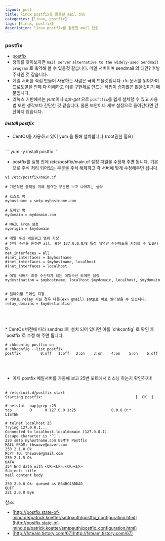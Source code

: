 ```yaml
---
layout: post
title: linux postfix를 활용한 mail 전송
categories: [linux, postfix]
tags: [linux, postfix]
description: linux postfix를 활용한 mail 전송
---
```


### postfix

* [postfix](http://www.postfix.org)
* 정의를 찾아보자면 `mail server` `alternative to the widely-used Sendmail program` 로 축약해 볼 수 있을것 같습니다. 메일 서버이며 sendmail 의 대안? 후발주자인 것 같습니다.
* 메일 서버를 직접 만들어 사용하는 사람은 극히 드물것입니다. rfc 문서를 읽어가며 프로토콜을 언제 다 이해하고 이를 구현체로 만드는 작업이 쉽지많은 않을것이기 때문입니다.
* 리눅스 기반에서는 *yum*이나 *apt-get* 으로 `posftfix`를 쉽게 설치할 수 있고 사용법 또한 생각보다 간단한 것 같습니다. 물론 보안이나 세부 설정으로 들어간다면 간단하지 않습니다.


##### Install postfix 

* CentOs를 사용하고 있어 yum 을 통해 설치합니다.(root권한 필요)
<br>
```
yum -y install postfix
```
<br>

* postfix를 실행 전에 /etc/postfix/main.cf 설정 파일을 수정해 주면 됩니다. 기본으로 주석 처리 되어있는 부분을 주석 해제하고 각 서버에 맞게 수정해주면 됩니다.

```
vi /etc/postfix/main.cf
```


```
# 기본적인 동작을 위해 필요한 부분만 보고 나머지는 생략

# 호스트 명 
myhostname = smtp.myhostname.com

# 도메인 명
mydomain = mydomain.com

# MAIL From 설정
myorigin = $mydomain

# 메일 수신 네트워크 범위 지정 
# 전체 수신을 원하면 all, 혹은 127.0.0.0/8 특정 대역만 수신하도록 지정할 수 있습니다.
net_interfaces = all
#inet_interfaces = $myhostname
#inet_interfaces = $myhostname, localhost
#inet_interfaces = localhost

# 메일 서버가 최종 수신처가 되는 메일수신 도메인 설정
mydestination = $myhostname, localhost.$mydomain, localhost, $mydomain


# 릴레이할 도메인 지정. 
# 외부로 relay 시킬 경우 다른(ex> gmail) smtp로 바로 밀어넣을 수 있습니다.
relay_domains = $mydestination
```
<br>
<br>
<br>
* CentOs 버전에 따라 sendmail이 설치 되어 있다면 이를 `chkconfig` 로 확인 후 `postfix`로 수정 해 주면 됩니다. 

<br>

```
# chkconfig postfix on
# chkconfig --list postfix
postfix         0:off   1:off   2:on    3:on    4:on    5:on    6:off
```

<br><br>

* 이제 postfix 메일서버를 가동해 보고 25번 포트에서 리스닝 하는지 확인하자!!
<br><br>

```
# /etc/init.d/postfix start
Starting postfix:                                          [  OK  ]

# netstat -nap|grep :25
tcp        0      0 127.0.0.1:25                0.0.0.0:*                   LISTEN
```

```
# telnet localhost 25
Trying 127.0.0.1...
Connected to localhost.localdomain (127.0.0.1).
Escape character is '^]'.
220 smtp.myhostname.com ESMTP Postfix
MAIL FROM: thswave@naver.com
250 2.1.0 Ok
RCPT TO: thswave@gmail.com
250 2.1.5 Ok
DATA
354 End data with <CR><LF>.<CR><LF>
Subject: title
mail content body
.
250 2.0.0 Ok: queued as B64BC48DDA0
QUIT
221 2.0.0 Bye
```


참조:

* [http://postfix.state-of-mind.de/patrick.koetter/smtpauth/postfix_configuration.html](http://postfix.state-of-mind.de/patrick.koetter/smtpauth/postfix_configuration.html)
* [http://fsteam.tistory.com/67](http://fsteam.tistory.com/67)